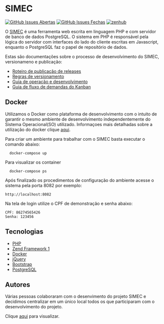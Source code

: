 # SIMEC

[![GitHub Issues Abertas](https://img.shields.io/github/issues/culturagovbr/siminc2.svg?maxAge=2592000)]() 
[![GitHub Issues Fechas](https://img.shields.io/github/issues-closed-raw/culturagovbr/siminc2.svg?maxAge=2592000)]()
<a href="https://app.zenhub.com/workspace/o/culturagovbr/siminc2/boards" target="_blank">
    <img src="https://img.shields.io/badge/Managed_with-ZenHub-5e60ba.svg" alt="zenhub">
</a>

O [SIMEC](https://softwarepublico.gov.br/social/simec/) é uma ferramenta web escrita em linguagem PHP e com servidor de banco de dados PostgreSQL. O sistema em PHP é responsável pela lógica do servidor com interfaces do lado do cliente escritas em Javascript, enquanto o PostgreSQL faz o papel de repositório de dados.


Estas são documentações sobre o processo de desenvolvimento do SIMEC, versionameno e publicação:

* [Roteiro de publicação de releases](docs/Roteiro_de_publicacao_de_releases.md)
* [Regras de versionamento](docs/Regras_versionamento.md)
* [Guia de operação e desenvolvimento](docs/Guia_de_operacao-desenvolvimento.md)
* [Guia de fluxo de demandas do Kanban](docs/Fluxo_Kanban.md)

## Docker
Utilizamos o Docker como plataforma de desenvolvimento com o intuito de garantir o mesmo ambiente de desenvolvimento 
independentemente do Sistema Operacional(SO) utilizado. Informaçoes mais detalhadas sobre a utilização do docker clique
[aqui](docs/Guia_utilizacao_docker.md).

Para criar um ambiente para trabalhar com o SIMEC basta executar o comando abaixo:
```
  docker-compose up
```

Para visualizar os container
```
  docker-compose ps
```

Após finalizado os procedimentos de configuração do ambiente acesse o sistema pela porta 8082 por exemplo:
```
http://localhost:8082
```
Na tela de login utilize o CPF de demonstração e senha abaixo:
```
CPF: 86274565426
Senha: 123456
```

## Tecnologias
* [PHP](http://php.net/)
* [Zend Framework 1](https://framework.zend.com/manual/1.12/en/learning.quickstart.html) 
* [Docker](https://www.docker.com)
* [jQuery](https://jquery.com/)
* [Bootstrap](https://getbootstrap.com/)
* [PostgreSQL](https://www.postgresql.org/)

## Autores
Várias pessoas colaboraram com o desenvimento do projeto SIMEC e decidimos centralizar em um único local todos os que participaram com o desenvolvimento do projeto.
  
Clique [aqui](docs/Autores.md) para visualizar.
